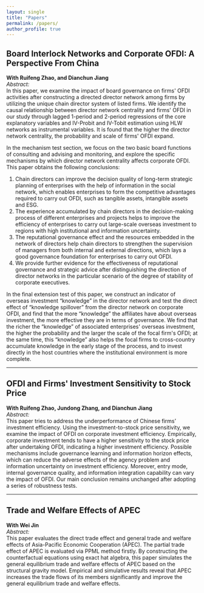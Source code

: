 ```yaml
---
layout: single
title: "Papers"
permalink: /papers/
author_profile: true
---
```


## Board Interlock Networks and Corporate OFDI: A Perspective From China  
**With Ruifeng Zhao, and Dianchun Jiang**  
*Abstract:*  
In this paper, we examine the impact of board governance on firms' OFDI activities after constructing a directed director network among firms by utilizing the unique chain director system of listed firms. We identify the causal relationship between director network centrality and firms' OFDI in our study through lagged 1-period and 2-period regressions of the core explanatory variables and IV-Probit and IV-Tobit estimation using HLW networks as instrumental variables. It is found that the higher the director network centrality, the probability and scale of firms' OFDI expand.

In the mechanism test section, we focus on the two basic board functions of consulting and advising and monitoring, and explore the specific mechanisms by which director network centrality affects corporate OFDI. This paper obtains the following conclusions:

1. Chain directors can improve the decision quality of long-term strategic planning of enterprises with the help of information in the social network, which enables enterprises to form the competitive advantages required to carry out OFDI, such as tangible assets, intangible assets and ESG.  
2. The experience accumulated by chain directors in the decision-making process of different enterprises and projects helps to improve the efficiency of enterprises to carry out large-scale overseas investment to regions with high institutional and information uncertainty.  
3. The reputational governance effect and the resources embedded in the network of directors help chain directors to strengthen the supervision of managers from both internal and external directions, which lays a good governance foundation for enterprises to carry out OFDI.  
4. We provide further evidence for the effectiveness of reputational governance and strategic advice after distinguishing the direction of director networks in the particular scenario of the degree of stability of corporate executives.  

In the final extension test of this paper, we construct an indicator of overseas investment “knowledge” in the director network and test the direct effect of “knowledge spillover” from the director network on corporate OFDI, and find that the more “knowledge” the affiliates have about overseas investment, the more effective they are in terms of governance. We find that the richer the “knowledge” of associated enterprises' overseas investment, the higher the probability and the larger the scale of the focal firm's OFDI; at the same time, this “knowledge” also helps the focal firms to cross-country accumulate knowledge in the early stage of the process, and to invest directly in the host countries where the institutional environment is more complete.

---

## OFDI and Firms' Investment Sensitivity to Stock Price  
**With Ruifeng Zhao, Jundong Zhang, and Dianchun Jiang**  
*Abstract:*  
This paper tries to address the underperformance of Chinese firms’ investment efficiency. Using the investment-to-stock price sensitivity, we examine the impact of OFDI on corporate investment efficiency. Empirically, corporate investment tends to have a higher sensitivity to the stock price after undertaking OFDI, indicating a higher investment efficiency. Possible mechanisms include governance learning and information horizon effects, which can reduce the adverse effects of the agency problem and information uncertainty on investment efficiency. Moreover, entry mode, internal governance quality, and information integration capability can vary the impact of OFDI. Our main conclusion remains unchanged after adopting a series of robustness tests.

---

## Trade and Welfare Effects of APEC  
**With Wei Jin**  
*Abstract:*  
This paper evaluates the direct trade effect and general trade and welfare effects of Asia-Pacific Economic Cooperation (APEC). The partial trade effect of APEC is evaluated via PPML method firstly. By constructing the counterfactual equations using exact hat algebra, this paper simulates the general equilibrium trade and welfare effects of APEC based on the structural gravity model. Empirical and simulative results reveal that APEC increases the trade flows of its members significantly and improve the general equilibrium trade and welfare effects.
